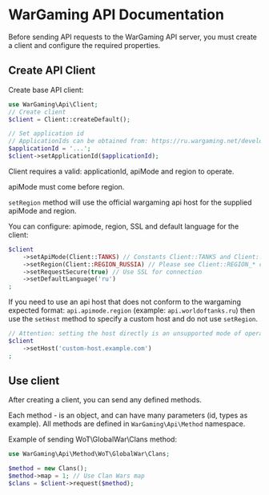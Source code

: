 WarGaming API Documentation
===========================

Before sending API requests to the WarGaming API server, you must create a client and configure the required properties.

Create API Client
-----------------

Create base API client:

```php
use WarGaming\Api\Client;
// Create client
$client = Client::createDefault();

// Set application id
// ApplicationIds can be obtained from: https://ru.wargaming.net/developers/ and are region specific.
$applicationId = '...';
$client->setApplicationId($applicationId);
```

Client requires a valid: applicationId, apiMode and region to operate.

apiMode must come before region.

`setRegion` method will use the official wargaming api host for the supplied apiMode and region.

You can configure: apimode, region, SSL and default language for the client:

```php
$client
    ->setApiMode(Client::TANKS) // Constants Client::TANKS and Client::PLANES supported
    ->setRegion(Client::REGION_RUSSIA) // Please see Client::REGION_* constants for available regions
    ->setRequestSecure(true) // Use SSL for connection
    ->setDefaultLanguage('ru')
;
```

If you need to use an api host that does not conform to the wargaming expected format:
`api.apimode.region` (example: `api.worldoftanks.ru`)
then use the `setHost` method to specify a custom host and do not use `setRegion`.

```php
// Attention: setting the host directly is an unsupported mode of operation.
$client
    ->setHost('custom-host.example.com')
;
```

Use client
----------

After creating a client, you can send any defined methods.

Each method - is an object, and can have many parameters (id, types as example). 
All methods are defined in `WarGaming\Api\Method` namespace.

Example of sending WoT\GlobalWar\Clans method:

```php
use WarGaming\Api\Method\WoT\GlobalWar\Clans;

$method = new Clans();
$method->map = 1; // Use Clan Wars map
$clans = $client->request($method);

```